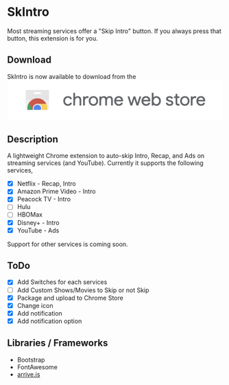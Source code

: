 # SkIntro
Most streaming services offer a "Skip Intro" button. If you always press that button, this extension is for you.

## Download
SkIntro is now available to download from the [![Chrome Store](chromestore.png)](https://chrome.google.com/webstore/detail/skintro/acjikceibgbijbnhfialnjhilckdajan)

## Description
A lightweight Chrome extension to auto-skip Intro, Recap, and Ads on streaming services (and YouTube). Currently it supports the following services,

- [x] Netflix - Recap, Intro
- [x] Amazon Prime Video - Intro
- [x] Peacock TV - Intro
- [ ] Hulu
- [ ] HBOMax
- [x] Disney+ - Intro
- [x] YouTube - Ads

Support for other services is coming soon.

## ToDo
- [x] Add Switches for each services
- [ ] Add Custom Shows/Movies to Skip or not Skip
- [x] Package and upload to Chrome Store
- [x] Change icon
- [x] Add notification
- [x] Add notification option

## Libraries / Frameworks
- Bootstrap
- FontAwesome
- [arrive.js](https://github.com/uzairfarooq/arrive)